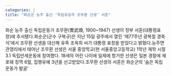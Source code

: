 ```yaml
---
categories: j
title: "화순군 능주 출신 ‘독립유공자 조무환 선생’ 서훈"
---
```

화순 능주 출신 독립운동가 조무환(曺武煥, 1900~1947) 선생이 정부 서훈(대통령표창)에 추서됐다.화순군(군수 구복규)은 지난 15일 광주에서 열린 ‘제77주년 광복절 경축식’에서 조무환 선생을 대신해 유족 조옥희 씨가 대통령 표창을 받았다고 밝혔다.능주면 관영리에서 태어난 조무환 선생은 서울 중앙학교(현 서울중앙고등학교) 1학년 재학 시절 3.1 독립만세운동에 참여했다. 18세의 어린 나이에 일제에 항거한 선생은 일본 경찰에 체포돼 징역 6월, 집행유예 3년을 선고받았다.조무환 선생의 서훈은 화순군의 ‘숨은 독립운동가 발굴’